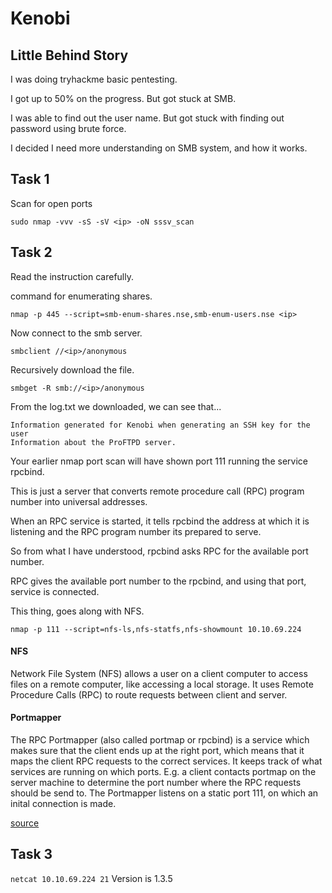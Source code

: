 # Kenobi
## Little Behind Story
I was doing tryhackme basic pentesting.

I got up to 50% on the progress. But got stuck at SMB.

I was able to find out the user name. But got stuck with finding out password using brute force. 

I decided I need more understanding on SMB system, and how it works. 

## Task 1
Scan for open ports

```sudo nmap -vvv -sS -sV <ip> -oN sssv_scan```

## Task 2
Read the instruction carefully.

command for enumerating shares.

```nmap -p 445 --script=smb-enum-shares.nse,smb-enum-users.nse <ip>```

Now connect to the smb server.

```smbclient //<ip>/anonymous```

Recursively download the file.

```smbget -R smb://<ip>/anonymous```

From the log.txt we downloaded, we can see that...

    Information generated for Kenobi when generating an SSH key for the user
    Information about the ProFTPD server.
    
Your earlier nmap port scan will have shown port 111 running the service rpcbind. 

This is just a server that converts remote procedure call (RPC) program number into universal addresses. 

When an RPC service is started, it tells rpcbind the address at which it is listening and the RPC program number its prepared to serve. 

So from what I have understood, rpcbind asks RPC for the available port number.

RPC gives the available port number to the rpcbind, and using that port, service is connected.

This thing, goes along with NFS. 

```nmap -p 111 --script=nfs-ls,nfs-statfs,nfs-showmount 10.10.69.224```



#### NFS

Network File System (NFS) allows a user on a client computer to access files on a remote computer, like accessing a local storage. It uses Remote Procedure Calls (RPC) to route requests between client and server.

#### Portmapper

The RPC Portmapper (also called portmap or rpcbind) is a service which makes sure that the client ends up at the right port, which means that it maps the client RPC requests to the correct services. It keeps track of what services are running on which ports. E.g. a client contacts portmap on the server machine to determine the port number where the RPC requests should be send to. The Portmapper listens on a static port 111, on which an inital connection is made.

[source](https://medium.com/@sebnemK/how-to-bypass-filtered-portmapper-port-111-27cee52416bc)

## Task 3

```netcat 10.10.69.224 21```
Version is 1.3.5


